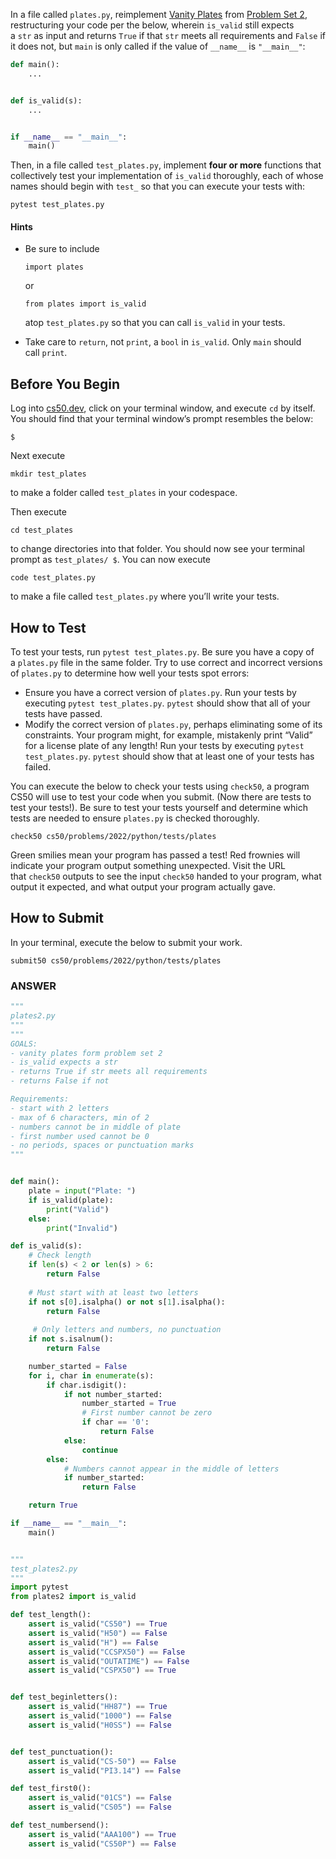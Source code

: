 In a file called `plates.py`, reimplement [Vanity Plates](https://cs50.harvard.edu/python/2022/psets/2/plates/) from [Problem Set 2](https://cs50.harvard.edu/python/2022/psets/2/), restructuring your code per the below, wherein `is_valid` still expects a `str` as input and returns `True` if that `str` meets all requirements and `False` if it does not, but `main` is only called if the value of `__name__` is `"__main__"`:

```python
def main():
    ...


def is_valid(s):
    ...


if __name__ == "__main__":
    main()
```

Then, in a file called `test_plates.py`, implement **four or more** functions that collectively test your implementation of `is_valid` thoroughly, each of whose names should begin with `test_` so that you can execute your tests with:

```
pytest test_plates.py
```

#### Hints
- Be sure to include
    ```
    import plates
    ```
    or
    ```
    from plates import is_valid
    ```
    atop `test_plates.py` so that you can call `is_valid` in your tests.
    
- Take care to `return`, not `print`, a `bool` in `is_valid`. Only `main` should call `print`.

## Before You Begin

Log into [cs50.dev](https://cs50.dev/), click on your terminal window, and execute `cd` by itself. You should find that your terminal window’s prompt resembles the below:

```
$
```

Next execute

```
mkdir test_plates
```

to make a folder called `test_plates` in your codespace.

Then execute

```
cd test_plates
```

to change directories into that folder. You should now see your terminal prompt as `test_plates/ $`. You can now execute

```
code test_plates.py
```

to make a file called `test_plates.py` where you’ll write your tests.

## How to Test

To test your tests, run `pytest test_plates.py`. Be sure you have a copy of a `plates.py` file in the same folder. Try to use correct and incorrect versions of `plates.py` to determine how well your tests spot errors:

- Ensure you have a correct version of `plates.py`. Run your tests by executing `pytest test_plates.py`. `pytest` should show that all of your tests have passed.
- Modify the correct version of `plates.py`, perhaps eliminating some of its constraints. Your program might, for example, mistakenly print “Valid” for a license plate of any length! Run your tests by executing `pytest test_plates.py`. `pytest` should show that at least one of your tests has failed.

You can execute the below to check your tests using `check50`, a program CS50 will use to test your code when you submit. (Now there are tests to test your tests!). Be sure to test your tests yourself and determine which tests are needed to ensure `plates.py` is checked thoroughly.

```
check50 cs50/problems/2022/python/tests/plates
```

Green smilies mean your program has passed a test! Red frownies will indicate your program output something unexpected. Visit the URL that `check50` outputs to see the input `check50` handed to your program, what output it expected, and what output your program actually gave.

## How to Submit

In your terminal, execute the below to submit your work.

```
submit50 cs50/problems/2022/python/tests/plates
```


### ANSWER
```python
"""
plates2.py
"""
"""
GOALS:
- vanity plates form problem set 2
- is_valid expects a str
- returns True if str meets all requirements
- returns False if not

Requirements:
- start with 2 letters
- max of 6 characters, min of 2
- numbers cannot be in middle of plate
- first number used cannot be 0
- no periods, spaces or punctuation marks
"""


def main():
    plate = input("Plate: ")
    if is_valid(plate):
        print("Valid")
    else:
        print("Invalid")

def is_valid(s):
    # Check length 
    if len(s) < 2 or len(s) > 6:
        return False
    
    # Must start with at least two letters
    if not s[0].isalpha() or not s[1].isalpha():
        return False
    
     # Only letters and numbers, no punctuation
    if not s.isalnum():
        return False

    number_started = False
    for i, char in enumerate(s):
        if char.isdigit():
            if not number_started:
                number_started = True
                # First number cannot be zero
                if char == '0':
                    return False
            else:
                continue
        else:
            # Numbers cannot appear in the middle of letters
            if number_started:
                return False

    return True

if __name__ == "__main__":
    main()



```

```python
"""
test_plates2.py
"""
import pytest
from plates2 import is_valid

def test_length():
    assert is_valid("CS50") == True
    assert is_valid("H50") == False
    assert is_valid("H") == False
    assert is_valid("CCSPX50") == False
    assert is_valid("OUTATIME") == False
    assert is_valid("CSPX50") == True


def test_beginletters():
    assert is_valid("HH87") == True
    assert is_valid("1000") == False
    assert is_valid("H0SS") == False


def test_punctuation():
    assert is_valid("CS-50") == False
    assert is_valid("PI3.14") == False

def test_first0():
    assert is_valid("01CS") == False
    assert is_valid("CS05") == False

def test_numbersend():
    assert is_valid("AAA100") == True
    assert is_valid("CS50P") == False






```